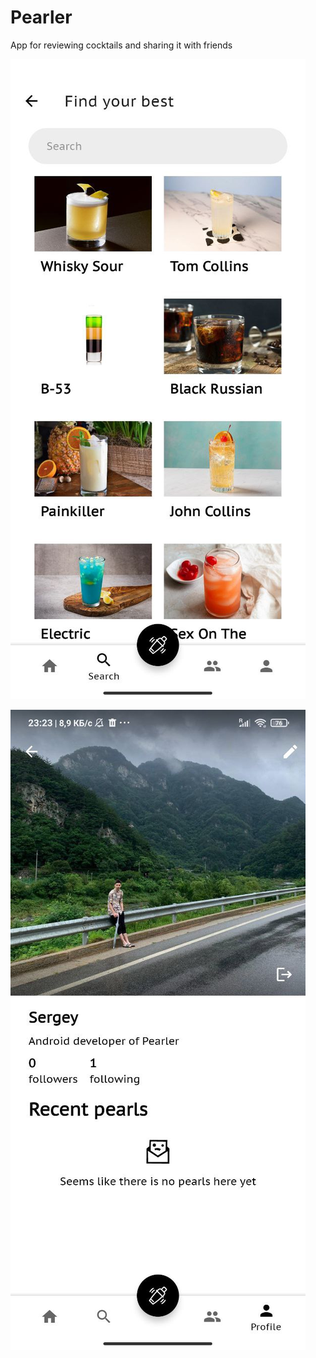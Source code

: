 # Pearler

App for reviewing cocktails and sharing it with friends

![Pick your cocktail](readme_images/im1.jpeg)

![Edit your profile and share with friends](readme_images/im2.jpeg)